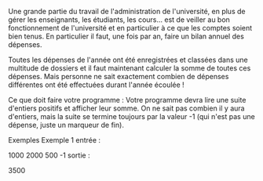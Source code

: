 Une grande partie du travail de l'administration de l'université, en plus de gérer les enseignants, les étudiants, les cours… est de veiller au bon fonctionnement de l'université et en particulier à ce que les comptes soient bien tenus. En particulier il faut, une fois par an, faire un bilan annuel des dépenses.

Toutes les dépenses de l'année ont été enregistrées et classées dans une multitude de dossiers et il faut maintenant calculer la somme de toutes ces dépenses. Mais personne ne sait exactement combien de dépenses différentes ont été effectuées durant l'année écoulée !

Ce que doit faire votre programme :
Votre programme devra lire une suite d'entiers positifs et afficher leur somme. On ne sait pas combien il y aura d'entiers, mais la suite se termine toujours par la valeur -1 (qui n'est pas une dépense, juste un marqueur de fin).

Exemples
Exemple 1
entrée :

1000
2000
500
-1
sortie :

3500